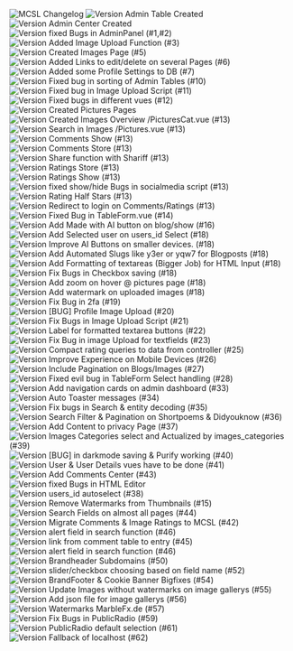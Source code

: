 ![MCSL Changelog](https://www.asario.de/_images/mcsl_changelog.jpg)
![Version](https://img.shields.io/badge/version-2.04.1-orange) Admin Table Created  
![Version](https://img.shields.io/badge/version-2.05.2-orange) Admin Center Created  
![Version](https://img.shields.io/badge/version-2.06.4-orange) fixed Bugs in AdminPanel (#1,#2)  
![Version](https://img.shields.io/badge/version-2.06.9-orange) Added Image Upload Function (#3)  
![Version](https://img.shields.io/badge/version-2.07.2-orange) Created Images Page (#5)  
![Version](https://img.shields.io/badge/version-2.08.4-orange) Added Links to edit/delete on several Pages (#6)  
![Version](https://img.shields.io/badge/version-2.10.8-orange) Added some Profile Settings to DB (#7)  
![Version](https://img.shields.io/badge/version-2.12.5-orange) Fixed bug in sorting of Admin Tables (#10)  
![Version](https://img.shields.io/badge/version-2.13.8-orange) Fixed bug in Image Upload Script (#11)  
![Version](https://img.shields.io/badge/version-2.14.7-orange) Fixed bugs in different vues (#12)  
![Version](https://img.shields.io/badge/version-2.14.9-orange) Created Pictures Pages  
![Version](https://img.shields.io/badge/version-2.15.9-orange) Created Images Overview /PicturesCat.vue (#13)  
![Version](https://img.shields.io/badge/version-2.16.3-orange) Search in Images /Pictures.vue (#13)  
![Version](https://img.shields.io/badge/version-2.17.1-orange) Comments Show (#13)  
![Version](https://img.shields.io/badge/version-2.17.5-orange) Comments Store (#13)  
![Version](https://img.shields.io/badge/version-2.19.5-orange) Share function with Shariff (#13)  
![Version](https://img.shields.io/badge/version-2.20.2-orange) Ratings Store (#13)  
![Version](https://img.shields.io/badge/version-2.21.4-orange) Ratings Show (#13)  
![Version](https://img.shields.io/badge/version-2.21.9-orange) fixed show/hide Bugs in socialmedia script (#13)  
![Version](https://img.shields.io/badge/version-2.22.2-orange) Rating Half Stars (#13)  
![Version](https://img.shields.io/badge/version-2.23.7-orange) Redirect to login on Comments/Ratings (#13)  
![Version](https://img.shields.io/badge/version-2.24.6-orange) Fixed Bug in TableForm.vue (#14)  
![Version](https://img.shields.io/badge/version-2.26.9-orange) Add Made with AI button on blog/show (#16)  
![Version](https://img.shields.io/badge/version-2.27.6-orange) Add Selected user on users_id Select (#18)  
![Version](https://img.shields.io/badge/version-2.28.1-orange) Improve AI Buttons on smaller devices. (#18)  
![Version](https://img.shields.io/badge/version-2.29.2-orange) Add Automated Slugs like y3er or yqw7 for Blogposts (#18)  
![Version](https://img.shields.io/badge/version-2.31.5-orange) Add Formatting of textareas (Bigger Job) for HTML Input (#18)  
![Version](https://img.shields.io/badge/version-2.32.8-orange) Fix Bugs in Checkbox saving (#18)  
![Version](https://img.shields.io/badge/version-2.33.9-orange) Add zoom on hover @ pictures page (#18)  
![Version](https://img.shields.io/badge/version-2.40.2-orange) Add watermark on uploaded images (#18)  
![Version](https://img.shields.io/badge/version-2.41.6-orange) Fix Bug in 2fa (#19)  
![Version](https://img.shields.io/badge/version-2.42.8-orange) [BUG] Profile Image Upload (#20)  
![Version](https://img.shields.io/badge/version-2.43.4-orange) Fix Bugs in Image Upload Script (#21)  
![Version](https://img.shields.io/badge/version-2.44.4-orange) Label for formatted textarea buttons (#22)  
![Version](https://img.shields.io/badge/version-2.45.1-orange) Fix Bug in image Upload for textfields (#23)  
![Version](https://img.shields.io/badge/version-2.47.2-orange) Compact rating queries to data from controller (#25)  
![Version](https://img.shields.io/badge/version-2.48.4-orange) Improve Experience on Mobile Devices (#26)  
![Version](https://img.shields.io/badge/version-2.49.1-orange) Include Pagination on Blogs/Images (#27)  
![Version](https://img.shields.io/badge/version-2.49.8-orange) Fixed evil bug in TableForm Select handling (#28)  
![Version](https://img.shields.io/badge/version-2.51.1-orange) Add navigation cards on admin dashboard (#33)  
![Version](https://img.shields.io/badge/version-2.52.1-orange) Auto Toaster messages (#34)  
![Version](https://img.shields.io/badge/version-2.53.5-orange) Fix bugs in Search & entity decoding (#35)  
![Version](https://img.shields.io/badge/version-2.54.9-orange) Search Filter & Pagination on Shortpoems & Didyouknow (#36)  
![Version](https://img.shields.io/badge/version-2.55.7-orange) Add Content to privacy Page (#37)  
![Version](https://img.shields.io/badge/version-2.56.3-orange) Images Categories select and Actualized by images_categories (#39)  
![Version](https://img.shields.io/badge/version-2.57.7-orange) [BUG] in darkmode saving & Purify working (#40)  
![Version](https://img.shields.io/badge/version-2.58.4-orange) User & User Details vues have to be done (#41)  
![Version](https://img.shields.io/badge/version-2.59.4-orange) Add Comments Center (#43)  
![Version](https://img.shields.io/badge/version-2.60.4-orange) fixed Bugs in HTML Editor  
![Version](https://img.shields.io/badge/version-2.61.1-orange) users_id autoselect (#38)  
![Version](https://img.shields.io/badge/version-2.62.9-orange) Remove Watermarks from Thumbnails (#15)  
![Version](https://img.shields.io/badge/version-2.63.0-orange) Search Fields on almost all pages (#44)  
![Version](https://img.shields.io/badge/version-2.64.5-orange) Migrate Comments & Image Ratings to MCSL (#42)  
![Version](https://img.shields.io/badge/version-2.65.9-orange) alert field in search function (#46)  
![Version](https://img.shields.io/badge/version-2.66.4-orange) link from comment table to entry (#45)  
![Version](https://img.shields.io/badge/version-2.67.1-orange) alert field in search function (#46)  
![Version](https://img.shields.io/badge/version-2.68.1-orange) Brandheader Subdomains (#50)  
![Version](https://img.shields.io/badge/version-2.69.0-orange) slider/checkbox choosing based on field name (#52)  
![Version](https://img.shields.io/badge/version-2.70.7-orange) BrandFooter & Cookie Banner Bigfixes (#54)  
![Version](https://img.shields.io/badge/version-2.71.3-orange) Update Images without watermarks on image gallerys (#55)  
![Version](https://img.shields.io/badge/version-2.72.5-orange) Add json file for image gallerys (#56)  
![Version](https://img.shields.io/badge/version-2.71.3-orange) Watermarks MarbleFx.de (#57)  
![Version](https://img.shields.io/badge/version-2.72.4-orange) Fix Bugs in PublicRadio (#59)  
![Version](https://img.shields.io/badge/version-2.73.4-orange) PublicRadio default selection (#61)   
![Version](https://img.shields.io/badge/version-2.74.1-orange) Fallback of localhost (#62)   
